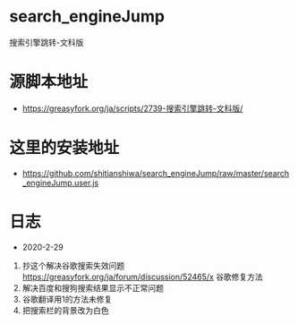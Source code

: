 # search_engineJump
 搜索引擎跳转-文科版
# 源脚本地址
* https://greasyfork.org/ja/scripts/2739-搜索引擎跳转-文科版/
# 这里的安装地址
* https://github.com/shitianshiwa/search_engineJump/raw/master/search_engineJump.user.js
# 日志
* 2020-2-29
1. 抄这个解决谷歌搜索失效问题 https://greasyfork.org/ja/forum/discussion/52465/x 谷歌修复方法
2. 解决百度和搜狗搜索结果显示不正常问题
3. 谷歌翻译用1的方法未修复
4. 把搜索栏的背景改为白色